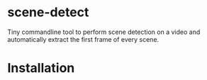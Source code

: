 # scene-detect

Tiny commandline tool to perform scene detection on a video
and automatically extract the first frame of every scene.

# Installation

```commandline

```
